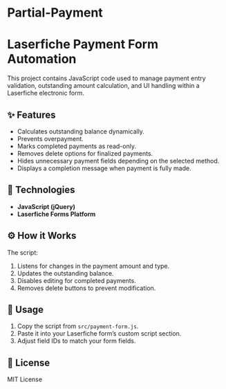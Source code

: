 # Partial-Payment
# Laserfiche Payment Form Automation

This project contains JavaScript code used to manage payment entry validation, outstanding amount calculation, and UI handling within a Laserfiche electronic form.

## ✨ Features
- Calculates outstanding balance dynamically.
- Prevents overpayment.
- Marks completed payments as read-only.
- Removes delete options for finalized payments.
- Hides unnecessary payment fields depending on the selected method.
- Displays a completion message when payment is fully made.

## 🧠 Technologies
- **JavaScript (jQuery)**
- **Laserfiche Forms Platform**

## ⚙️ How it Works
The script:
1. Listens for changes in the payment amount and type.
2. Updates the outstanding balance.
3. Disables editing for completed payments.
4. Removes delete buttons to prevent modification.

## 🧩 Usage
1. Copy the script from `src/payment-form.js`.
2. Paste it into your Laserfiche form’s custom script section.
3. Adjust field IDs to match your form fields.

## 📄 License
MIT License
